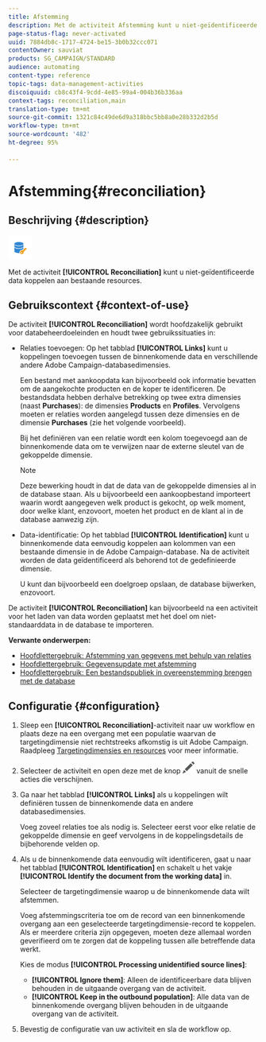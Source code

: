 ```yaml
---
title: Afstemming
description: Met de activiteit Afstemming kunt u niet-geïdentificeerde data koppelen aan bestaande resources.
page-status-flag: never-activated
uuid: 7884db8c-1717-4724-be15-3b0b32ccc071
contentOwner: sauviat
products: SG_CAMPAIGN/STANDARD
audience: automating
content-type: reference
topic-tags: data-management-activities
discoiquuid: cb8c43f4-9cdd-4e85-99a4-004b36b336aa
context-tags: reconciliation,main
translation-type: tm+mt
source-git-commit: 1321c84c49de6d9a318bbc5bb8a0e28b332d2b5d
workflow-type: tm+mt
source-wordcount: '482'
ht-degree: 95%

---
```



# Afstemming{#reconciliation}

## Beschrijving {#description}

![](assets/reconciliation.png)

Met de activiteit **[!UICONTROL Reconciliation]** kunt u niet-geïdentificeerde data koppelen aan bestaande resources.

## Gebruikscontext {#context-of-use}

De activiteit **[!UICONTROL Reconciliation]** wordt hoofdzakelijk gebruikt voor databeheerdoeleinden en houdt twee gebruikssituaties in:

* Relaties toevoegen: Op het tabblad **[!UICONTROL Links]** kunt u koppelingen toevoegen tussen de binnenkomende data en verschillende andere Adobe Campaign-databasedimensies.

   Een bestand met aankoopdata kan bijvoorbeeld ook informatie bevatten om de aangekochte producten en de koper te identificeren. De bestandsdata hebben derhalve betrekking op twee extra dimensies (naast **Purchases**): de dimensies **Products** en **Profiles**. Vervolgens moeten er relaties worden aangelegd tussen deze dimensies en de dimensie **Purchases** (zie het volgende voorbeeld).

   Bij het definiëren van een relatie wordt een kolom toegevoegd aan de binnenkomende data om te verwijzen naar de externe sleutel van de gekoppelde dimensie.

   >[!NOTE]
   >
   >Deze bewerking houdt in dat de data van de gekoppelde dimensies al in de database staan. Als u bijvoorbeeld een aankoopbestand importeert waarin wordt aangegeven welk product is gekocht, op welk moment, door welke klant, enzovoort, moeten het product en de klant al in de database aanwezig zijn.

* Data-identificatie: Op het tabblad **[!UICONTROL Identification]** kunt u binnenkomende data eenvoudig koppelen aan kolommen van een bestaande dimensie in de Adobe Campaign-database. Na de activiteit worden de data geïdentificeerd als behorend tot de gedefinieerde dimensie.

   U kunt dan bijvoorbeeld een doelgroep opslaan, de database bijwerken, enzovoort.

De activiteit **[!UICONTROL Reconciliation]** kan bijvoorbeeld na een activiteit voor het laden van data worden geplaatst met het doel om niet-standaarddata in de database te importeren.

**Verwante onderwerpen:**

* [Hoofdlettergebruik: Afstemming van gegevens met behulp van relaties](../../automating/using/reconciliation-using-relations.md)
* [Hoofdlettergebruik: Gegevensupdate met afstemming](../../automating/using/data-update-reconciliation.md)
* [Hoofdlettergebruik: Een bestandspubliek in overeenstemming brengen met de database](../../automating/using/reconcile-file-audience-with-database.md)

## Configuratie {#configuration}

1. Sleep een **[!UICONTROL Reconciliation]**-activiteit naar uw workflow en plaats deze na een overgang met een populatie waarvan de targetingdimensie niet rechtstreeks afkomstig is uit Adobe Campaign. Raadpleeg [Targetingdimensies en resources](../../automating/using/query.md#targeting-dimensions-and-resources) voor meer informatie.
1. Selecteer de activiteit en open deze met de knop ![](assets/edit_darkgrey-24px.png) vanuit de snelle acties die verschijnen.
1. Ga naar het tabblad **[!UICONTROL Links]** als u koppelingen wilt definiëren tussen de binnenkomende data en andere databasedimensies.

   Voeg zoveel relaties toe als nodig is. Selecteer eerst voor elke relatie de gekoppelde dimensie en geef vervolgens in de koppelingsdetails de bijbehorende velden op.

1. Als u de binnenkomende data eenvoudig wilt identificeren, gaat u naar het tabblad **[!UICONTROL Identification]** en schakelt u het vakje **[!UICONTROL Identify the document from the working data]** in.

   Selecteer de targetingdimensie waarop u de binnenkomende data wilt afstemmen.

   Voeg afstemmingscriteria toe om de record van een binnenkomende overgang aan een geselecteerde targetingdimensie-record te koppelen. Als er meerdere criteria zijn opgegeven, moeten deze allemaal worden geverifieerd om te zorgen dat de koppeling tussen alle betreffende data werkt.

   Kies de modus **[!UICONTROL Processing unidentified source lines]**:

   * **[!UICONTROL Ignore them]**: Alleen de identificeerbare data blijven behouden in de uitgaande overgang van de activiteit.
   * **[!UICONTROL Keep in the outbound population]**: Alle data van de binnenkomende overgang blijven behouden in de uitgaande overgang van de activiteit.

1. Bevestig de configuratie van uw activiteit en sla de workflow op.
